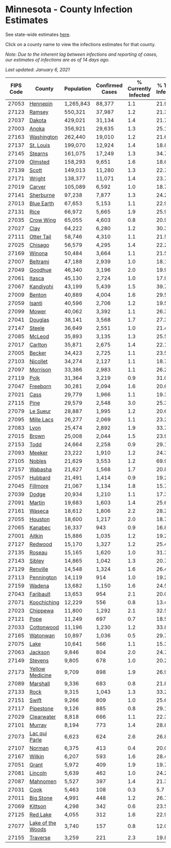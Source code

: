 # Minnesota - County Infection Estimates

See state-wide estimates [here](/infections/us-mn).

Click on a county name to view the infections estimates for that county.

*Note: Due to the inherent lag between infections and reporting of cases, our estimates of infections are as of 14 days ago.*

*Last updated: January 6, 2021*

|   FIPS Code |                                 County |   Population |   Confirmed Cases |   % Currently Infected |   % Total Infected |
|-------------|----------------------------------------|--------------|-------------------|------------------------|--------------------|
|       27053 |                   [Hennepin](hennepin) |    1,265,843 |            88,377 |                    1.1 |               21.9 |
|       27123 |                       [Ramsey](ramsey) |      550,321 |            37,987 |                    1.2 |               21.3 |
|       27037 |                       [Dakota](dakota) |      429,021 |            31,134 |                    1.4 |               21.7 |
|       27003 |                         [Anoka](anoka) |      356,921 |            29,635 |                    1.3 |               25.1 |
|       27163 |               [Washington](washington) |      262,440 |            19,010 |                    1.2 |               21.6 |
|       27137 |                 [St. Louis](st.-louis) |      199,070 |            12,924 |                    1.4 |               18.8 |
|       27145 |                     [Stearns](stearns) |      161,075 |            17,249 |                    1.3 |               34.7 |
|       27109 |                     [Olmsted](olmsted) |      158,293 |             9,651 |                    1.6 |               18.6 |
|       27139 |                         [Scott](scott) |      149,013 |            11,280 |                    1.3 |               22.7 |
|       27171 |                       [Wright](wright) |      138,377 |            11,071 |                    1.4 |               23.7 |
|       27019 |                       [Carver](carver) |      105,089 |             6,592 |                    1.0 |               18.7 |
|       27141 |                 [Sherburne](sherburne) |       97,238 |             7,877 |                    1.3 |               24.2 |
|       27013 |               [Blue Earth](blue-earth) |       67,653 |             5,153 |                    1.1 |               22.9 |
|       27131 |                           [Rice](rice) |       66,972 |             5,665 |                    1.9 |               25.9 |
|       27035 |                 [Crow Wing](crow-wing) |       65,055 |             4,603 |                    0.8 |               20.9 |
|       27027 |                           [Clay](clay) |       64,222 |             6,280 |                    1.2 |               30.3 |
|       27111 |               [Otter Tail](otter-tail) |       58,746 |             4,310 |                    1.1 |               21.5 |
|       27025 |                     [Chisago](chisago) |       56,579 |             4,295 |                    1.4 |               22.2 |
|       27169 |                       [Winona](winona) |       50,484 |             3,664 |                    1.1 |               21.5 |
|       27007 |                   [Beltrami](beltrami) |       47,188 |             2,939 |                    1.0 |               18.1 |
|       27049 |                     [Goodhue](goodhue) |       46,340 |             3,196 |                    2.0 |               19.9 |
|       27061 |                       [Itasca](itasca) |       45,130 |             2,724 |                    1.0 |               17.9 |
|       27067 |                 [Kandiyohi](kandiyohi) |       43,199 |             5,439 |                    1.5 |               39.7 |
|       27009 |                       [Benton](benton) |       40,889 |             4,004 |                    1.6 |               29.5 |
|       27059 |                       [Isanti](isanti) |       40,596 |             2,706 |                    1.2 |               19.5 |
|       27099 |                         [Mower](mower) |       40,062 |             3,392 |                    1.1 |               26.3 |
|       27041 |                     [Douglas](douglas) |       38,141 |             3,568 |                    1.7 |               27.3 |
|       27147 |                       [Steele](steele) |       36,649 |             2,551 |                    1.0 |               21.4 |
|       27085 |                       [McLeod](mcleod) |       35,893 |             3,135 |                    1.3 |               25.5 |
|       27017 |                     [Carlton](carlton) |       35,871 |             2,675 |                    1.4 |               22.1 |
|       27005 |                       [Becker](becker) |       34,423 |             2,725 |                    1.1 |               23.5 |
|       27103 |                   [Nicollet](nicollet) |       34,274 |             2,127 |                    1.1 |               18.7 |
|       27097 |                   [Morrison](morrison) |       33,386 |             2,983 |                    1.1 |               26.2 |
|       27119 |                           [Polk](polk) |       31,364 |             3,219 |                    0.9 |               31.0 |
|       27047 |                   [Freeborn](freeborn) |       30,281 |             2,094 |                    1.6 |               20.6 |
|       27021 |                           [Cass](cass) |       29,779 |             1,966 |                    1.1 |               19.3 |
|       27115 |                           [Pine](pine) |       29,579 |             2,548 |                    3.0 |               25.3 |
|       27079 |                   [Le Sueur](le-sueur) |       28,887 |             1,995 |                    1.2 |               20.6 |
|       27095 |               [Mille Lacs](mille-lacs) |       26,277 |             2,069 |                    1.1 |               23.2 |
|       27083 |                           [Lyon](lyon) |       25,474 |             2,892 |                    1.9 |               33.7 |
|       27015 |                         [Brown](brown) |       25,008 |             2,044 |                    1.5 |               23.9 |
|       27153 |                           [Todd](todd) |       24,664 |             2,258 |                    0.9 |               29.1 |
|       27093 |                       [Meeker](meeker) |       23,222 |             1,910 |                    1.2 |               24.3 |
|       27105 |                       [Nobles](nobles) |       21,629 |             3,553 |                    1.2 |               69.9 |
|       27157 |                     [Wabasha](wabasha) |       21,627 |             1,568 |                    1.7 |               20.8 |
|       27057 |                     [Hubbard](hubbard) |       21,491 |             1,414 |                    0.9 |               19.2 |
|       27045 |                   [Fillmore](fillmore) |       21,067 |             1,134 |                    1.8 |               15.7 |
|       27039 |                         [Dodge](dodge) |       20,934 |             1,210 |                    1.1 |               17.3 |
|       27091 |                       [Martin](martin) |       19,683 |             1,603 |                    1.4 |               25.6 |
|       27161 |                       [Waseca](waseca) |       18,612 |             1,806 |                    2.2 |               28.2 |
|       27055 |                     [Houston](houston) |       18,600 |             1,217 |                    2.0 |               18.7 |
|       27065 |                     [Kanabec](kanabec) |       16,337 |               943 |                    0.9 |               16.8 |
|       27001 |                       [Aitkin](aitkin) |       15,886 |             1,035 |                    1.2 |               19.2 |
|       27127 |                     [Redwood](redwood) |       15,170 |             1,327 |                    1.2 |               25.4 |
|       27135 |                       [Roseau](roseau) |       15,165 |             1,620 |                    1.0 |               31.3 |
|       27143 |                       [Sibley](sibley) |       14,865 |             1,042 |                    1.3 |               20.7 |
|       27129 |                   [Renville](renville) |       14,548 |             1,324 |                    1.6 |               26.4 |
|       27113 |               [Pennington](pennington) |       14,119 |               914 |                    1.0 |               19.2 |
|       27159 |                       [Wadena](wadena) |       13,682 |             1,150 |                    1.6 |               24.5 |
|       27043 |                 [Faribault](faribault) |       13,653 |               954 |                    2.1 |               20.0 |
|       27071 |             [Koochiching](koochiching) |       12,229 |               556 |                    0.8 |               13.4 |
|       27023 |                   [Chippewa](chippewa) |       11,800 |             1,292 |                    2.1 |               32.5 |
|       27121 |                           [Pope](pope) |       11,249 |               697 |                    0.7 |               18.5 |
|       27033 |               [Cottonwood](cottonwood) |       11,196 |             1,230 |                    1.2 |               33.8 |
|       27165 |                   [Watonwan](watonwan) |       10,897 |             1,036 |                    0.5 |               29.7 |
|       27075 |                           [Lake](lake) |       10,641 |               566 |                    1.1 |               15.3 |
|       27063 |                     [Jackson](jackson) |        9,846 |               804 |                    2.0 |               24.7 |
|       27149 |                     [Stevens](stevens) |        9,805 |               678 |                    1.0 |               20.2 |
|       27173 |     [Yellow Medicine](yellow-medicine) |        9,709 |               898 |                    1.9 |               26.9 |
|       27089 |                   [Marshall](marshall) |        9,336 |               683 |                    0.8 |               21.8 |
|       27133 |                           [Rock](rock) |        9,315 |             1,043 |                    1.3 |               33.2 |
|       27151 |                         [Swift](swift) |        9,266 |               809 |                    1.0 |               25.6 |
|       27117 |                 [Pipestone](pipestone) |        9,126 |               885 |                    0.8 |               29.1 |
|       27029 |               [Clearwater](clearwater) |        8,818 |               666 |                    1.1 |               22.3 |
|       27101 |                       [Murray](murray) |        8,194 |               773 |                    1.4 |               28.8 |
|       27073 |         [Lac qui Parle](lac-qui-parle) |        6,623 |               624 |                    2.6 |               26.8 |
|       27107 |                       [Norman](norman) |        6,375 |               413 |                    0.4 |               20.0 |
|       27167 |                       [Wilkin](wilkin) |        6,207 |               593 |                    1.6 |               28.4 |
|       27051 |                         [Grant](grant) |        5,972 |               409 |                    1.9 |               19.7 |
|       27081 |                     [Lincoln](lincoln) |        5,639 |               462 |                    1.0 |               24.2 |
|       27087 |                   [Mahnomen](mahnomen) |        5,527 |               397 |                    1.4 |               21.3 |
|       27031 |                           [Cook](cook) |        5,463 |               108 |                    0.3 |                5.7 |
|       27011 |                 [Big Stone](big-stone) |        4,991 |               448 |                    1.2 |               26.1 |
|       27069 |                     [Kittson](kittson) |        4,298 |               342 |                    0.6 |               23.5 |
|       27125 |                   [Red Lake](red-lake) |        4,055 |               312 |                    1.6 |               22.9 |
|       27077 | [Lake of the Woods](lake-of-the-woods) |        3,740 |               157 |                    0.8 |               12.0 |
|       27155 |                   [Traverse](traverse) |        3,259 |               221 |                    2.3 |               19.8 |